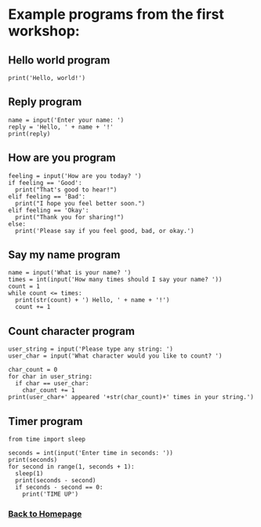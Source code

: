 # Example programs from the first workshop:

## Hello world program
```
print('Hello, world!')
```

## Reply program
```
name = input('Enter your name: ')
reply = 'Hello, ' + name + '!'
print(reply)
```

## How are you program
```
feeling = input('How are you today? ')
if feeling == 'Good':
  print("That's good to hear!")
elif feeling == 'Bad':
  print("I hope you feel better soon.")
elif feeling == 'Okay':
  print("Thank you for sharing!")
else:
  print('Please say if you feel good, bad, or okay.')
```

## Say my name program
```
name = input('What is your name? ')
times = int(input('How many times should I say your name? '))
count = 1
while count <= times:
  print(str(count) + ') Hello, ' + name + '!')
  count += 1
```

## Count character program
```
user_string = input('Please type any string: ')
user_char = input('What character would you like to count? ')

char_count = 0
for char in user_string:
  if char == user_char:
    char_count += 1
print(user_char+' appeared '+str(char_count)+' times in your string.')
```

## Timer program
```
from time import sleep

seconds = int(input('Enter time in seconds: '))
print(seconds)
for second in range(1, seconds + 1):
  sleep(1)
  print(seconds - second)
  if seconds - second == 0:
    print('TIME UP')
```

### [Back to Homepage](../home.md)
